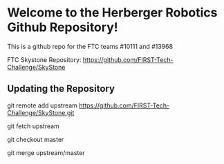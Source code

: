 # Welcome to the Herberger Robotics Github Repository!
This is a github repo for the FTC teams #10111 and #13968

FTC Skystone Repository: https://github.com/FIRST-Tech-Challenge/SkyStone


## Updating the Repository

git remote add upstream https://github.com/FIRST-Tech-Challenge/SkyStone.git

git fetch upstream

git checkout master

git merge upstream/master
